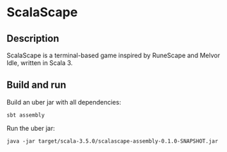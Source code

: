 # ScalaScape

## Description
ScalaScape is a terminal-based game inspired by RuneScape and Melvor Idle, written in Scala 3.

## Build and run

Build an uber jar with all dependencies:
```
sbt assembly
``` 

Run the uber jar:
```
java -jar target/scala-3.5.0/scalascape-assembly-0.1.0-SNAPSHOT.jar
```